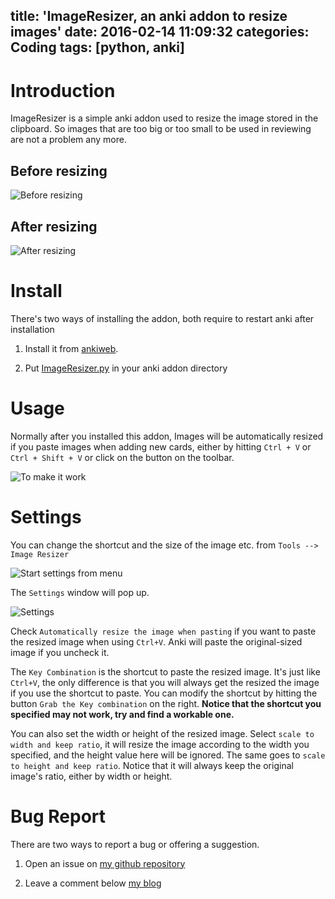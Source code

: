 title: 'ImageResizer, an anki addon to resize images'
date: 2016-02-14 11:09:32
categories: Coding
tags: [python, anki]
---

# Introduction

ImageResizer is a simple anki addon used to resize the image stored in the clipboard. So images that are too big or too small to be used in reviewing are not a problem any more.

## Before resizing

![Before resizing](http://i.imgur.com/54kbvhl.jpg)

## After resizing

![After resizing](http://i.imgur.com/hQ1zeMU.png)

# Install

There's two ways of installing the addon, both require to restart anki after installation

1. Install it from [ankiweb](https://ankiweb.net/shared/info/1214357311).

2. Put [ImageResizer.py](https://raw.githubusercontent.com/searene/Anki-Addons/master/ImageResizer/ImageResizer.py) in your anki addon directory

# Usage

Normally after you installed this addon, Images will be automatically resized if you paste images when adding new cards, either by hitting `Ctrl + V` or `Ctrl + Shift + V` or click on the button on the toolbar.

![To make it work](https://i.imgur.com/kupbkcU.png)

# Settings
You can change the shortcut and the size of the image etc. from `Tools --> Image Resizer`

![Start settings from menu](http://i.imgur.com/ylv6iQK.png)

The `Settings` window will pop up.

![Settings](http://i.imgur.com/1tkPzPG.png)

Check `Automatically resize the image when pasting` if you want to paste the resized image when using `Ctrl+V`. Anki will paste the original-sized image if you uncheck it.

The `Key Combination` is the shortcut to paste the resized image. It's just like `Ctrl+V`, the only difference is that you will always get the resized the image if you use the shortcut to paste. You can modify the shortcut by hitting the button `Grab the Key combination` on the right. **Notice that the shortcut you specified may not work, try and find a workable one.**

You can also set the width or height of the resized image. Select `scale to width and keep ratio`, it will resize the image according to the width you specified, and the height value here will be ignored. The same goes to `scale to height and keep ratio`. Notice that it will always keep the original image's ratio, either by width or height.

# Bug Report

There are two ways to report a bug or offering a suggestion.

1. Open an issue on [my github repository](https://github.com/searene/Anki-Addons)

2. Leave a comment below [my blog](https://searene.github.io/2016/02/14/ImageResizer-an-anki-addon-to-resize-images/)
